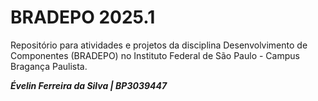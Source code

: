 # BRADEPO 2025.1
Repositório para atividades e projetos da disciplina Desenvolvimento de Componentes (BRADEPO) no Instituto Federal de São Paulo - Campus Bragança Paulista.

***Évelin Ferreira da Silva | BP3039447***
